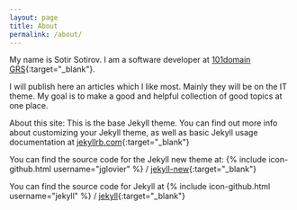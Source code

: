 ```yaml
---
layout: page
title: About
permalink: /about/
---
```


My name is Sotir Sotirov. I am a software developer at [101domain GRS](https://www.101domain.com/){:target="_blank"}.

I will publish here an articles which I like most. Mainly they will be on the IT theme. My goal is to make a good and helpful collection of good topics at one place.

About this site:   This is the base Jekyll theme. You can find out more info about customizing your Jekyll theme, as well as basic Jekyll usage documentation at [jekyllrb.com](http://jekyllrb.com/){:target="_blank"}

You can find the source code for the Jekyll new theme at:
{% include icon-github.html username="jglovier" %} /
[jekyll-new](https://github.com/jglovier/jekyll-new){:target="_blank"}

You can find the source code for Jekyll at
{% include icon-github.html username="jekyll" %} /
[jekyll](https://github.com/jekyll/jekyll){:target="_blank"}
